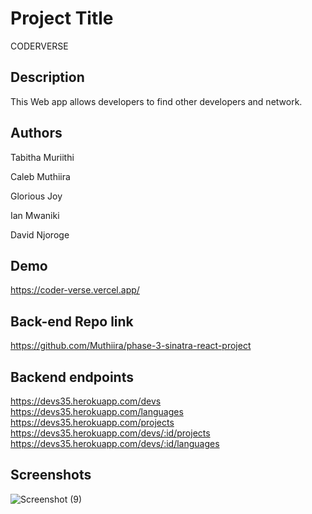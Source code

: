 
# Project Title

CODERVERSE



## Description
This Web app allows developers to find other developers and network.
## Authors

Tabitha Muriithi

Caleb Muthiira

Glorious Joy

Ian Mwaniki

David Njoroge


## Demo

https://coder-verse.vercel.app/

## Back-end Repo link
https://github.com/Muthiira/phase-3-sinatra-react-project

## Backend endpoints
https://devs35.herokuapp.com/devs
https://devs35.herokuapp.com/languages
https://devs35.herokuapp.com/projects
https://devs35.herokuapp.com/devs/:id/projects
https://devs35.herokuapp.com/devs/:id/languages


## Screenshots


![Screenshot (9)](https://user-images.githubusercontent.com/110379615/201297740-fa6d01cb-7380-4ef1-b0b6-1b9129029a73.png)

